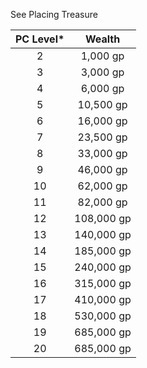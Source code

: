 See Placing Treasure

| **PC Level*** | **Wealth** |
|:-------------:|:----------:|
|       2       |  1,000 gp  |
|       3       |  3,000 gp  |
|       4       |  6,000 gp  |
|       5       | 10,500 gp  |
|       6       | 16,000 gp  |
|       7       | 23,500 gp  |
|       8       | 33,000 gp  |
|       9       | 46,000 gp  |
|      10       | 62,000 gp  |
|      11       | 82,000 gp  |
|      12       | 108,000 gp |
|      13       | 140,000 gp |
|      14       | 185,000 gp |
|      15       | 240,000 gp |
|      16       | 315,000 gp |
|      17       | 410,000 gp |
|      18       | 530,000 gp |
|      19       | 685,000 gp |
|      20       | 685,000 gp | 
